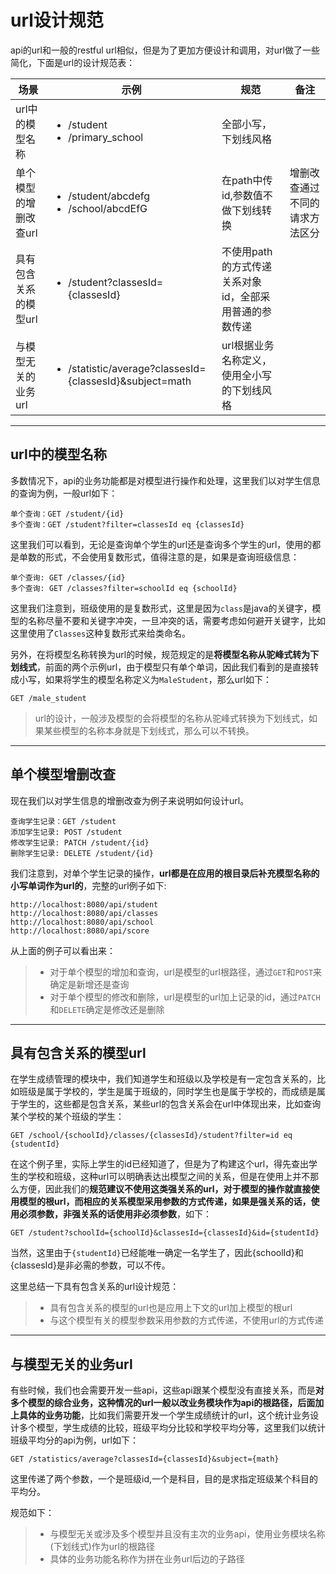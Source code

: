 # url设计规范

api的url和一般的restful url相似，但是为了更加方便设计和调用，对url做了一些简化，下面是url的设计规范表：

|场景|示例|规范|备注|
|----|----|----|----|
|url中的模型名称|<ul><li>/student</li><li>/primary_school</li></ul>|全部小写，下划线风格|　|
|单个模型的增删改查url|<ul><li>/student/abcdefg</li><li>/school/abcdEfG</li></ul>|在path中传id,参数值不做下划线转换|增删改查通过不同的请求方法区分|
|具有包含关系的模型url|<ul><li>/student?classesId={classesId}</li></ul>|不使用path的方式传递关系对象id，全部采用普通的参数传递|　|
|与模型无关的业务url|<ul><li>/statistic/average?classesId={classesId}&subject=math</li></ul>|url根据业务名称定义，使用全小写的下划线风格| |

---

## url中的模型名称

多数情况下，api的业务功能都是对模型进行操作和处理，这里我们以对学生信息的查询为例，一般url如下：

```
单个查询：GET /student/{id}
多个查询：GET /student?filter=classesId eq {classesId}
```

这里我们可以看到，无论是查询单个学生的url还是查询多个学生的url，使用的都是单数的形式，不会使用复数形式，值得注意的是，如果是查询班级信息：

```
单个查询: GET /classes/{id}
多个查询: GET /classes?filter=schoolId eq {schoolId}
```

这里我们注意到，班级使用的是复数形式，这里是因为`class`是java的关键字，模型的名称尽量不要和关键字冲突，一旦冲突的话，需要考虑如何避开关键字，比如这里使用了`Classes`这种复数形式来给类命名。

另外，在将模型名称转换为url的时候，规范规定的是**将模型名称从驼峰式转为下划线式**，前面的两个示例url，由于模型只有单个单词，因此我们看到的是直接转成小写，如果将学生的模型名称定义为`MaleStudent`，那么url如下：

```
GET /male_student
```

> url的设计，一般涉及模型的会将模型的名称从驼峰式转换为下划线式，如果某些模型的名称本身就是下划线式，那么可以不转换。

---

## 单个模型增删改查

现在我们以对学生信息的增删改查为例子来说明如何设计url。

```
查询学生记录：GET /student
添加学生记录: POST /student
修改学生记录: PATCH /student/{id}
删除学生记录: DELETE /student/{id}
```

我们注意到，对单个学生记录的操作，**url都是在应用的根目录后补充模型名称的小写单词作为url的**，完整的url例子如下:

```
http://localhost:8080/api/student
http://localhost:8080/api/classes
http://localhost:8080/api/school
http://localhost:8080/api/score
```

从上面的例子可以看出来：

> * 对于单个模型的增加和查询，url是模型的url根路径，通过`GET`和`POST`来确定是新增还是查询
> * 对于单个模型的修改和删除，url是模型的url加上记录的id，通过`PATCH`和`DELETE`确定是修改还是删除

---

## 具有包含关系的模型url

在学生成绩管理的模块中，我们知道学生和班级以及学校是有一定包含关系的，比如班级是属于学校的，学生是属于班级的，同时学生也是属于学校的，而成绩是属于学生的，这些都是包含关系，某些url的包含关系会在url中体现出来，比如查询某个学校的某个班级的学生：

```
GET /school/{schoolId}/classes/{classesId}/student?filter=id eq {studentId}
```

在这个例子里，实际上学生的id已经知道了，但是为了构建这个url，得先查出学生的学校和班级，这种url可以明确表达出模型之间的关系，但是在使用上并不那么方便，因此我们的**规范建议不使用这类强关系的url，对于模型的操作就直接使用模型的根url，而相应的关系模型采用参数的方式传递，如果是强关系的话，使用必须参数，非强关系的话使用非必须参数**，如下：

```
GET /student?schoolId={schoolId}&classesId={classesId}&id={studentId}
```

当然，这里由于`{studentId}`已经能唯一确定一名学生了，因此{schoolId}和{classesId}是非必需的参数，可以不传。

这里总结一下具有包含关系的url设计规范：

> * 具有包含关系的模型的url也是应用上下文的url加上模型的根url
> * 与这个模型有关的模型参数采用参数的方式传递，不使用url的方式传递

---

##  与模型无关的业务url

有些时候，我们也会需要开发一些api，这些api跟某个模型没有直接关系，而是**对多个模型的综合业务，这种情况的url一般以改业务模块作为api的根路径，后面加上具体的业务功能**，比如我们需要开发一个学生成绩统计的url，这个统计业务设计多个模型，学生成绩的比较，班级平均分比较和学校平均分等，这里我们以统计班级平均分的api为例，url如下：

```
GET /statistics/average?classesId={classesId}&subject={math}
```

这里传递了两个参数，一个是班级id,一个是科目，目的是求指定班级某个科目的平均分。

规范如下：

> * 与模型无关或涉及多个模型并且没有主次的业务api，使用业务模块名称(下划线式)作为url的根路径
> * 具体的业务功能名称作为拼在业务url后边的子路径